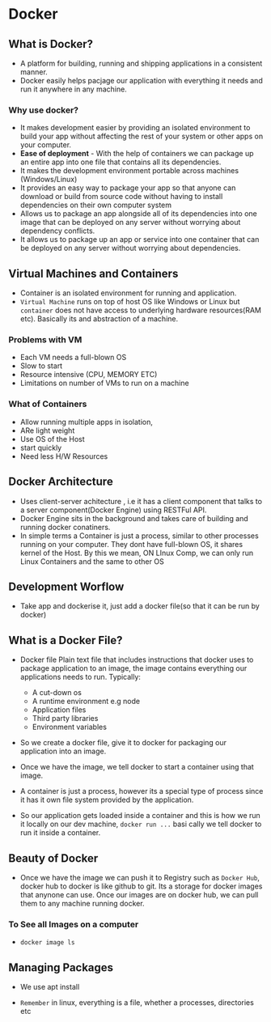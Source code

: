 # Docker
## What is Docker?
- A platform for building, running and shipping applications in a consistent manner.
- Docker easily helps pacjage our application with everything it needs and run it anywhere in any machine.
### Why use docker?
- It makes development easier by providing an isolated environment to build your app without affecting the rest of your system or other apps on your computer.
- **Ease of deployment** - With the help of containers we can package up an entire app into one file that contains all its dependencies.
- It makes the development environment portable across machines (Windows/Linux)
- It provides an easy way to package your app so that anyone can download or build from source code without having to install dependencies on their own computer system
- Allows us to package an app alongside all of its dependencies into one image that can be deployed on any server without worrying about dependency conflicts.
- It allows us to package up an app or service into one container that can be deployed on any server without worrying about dependencies.

## Virtual Machines and Containers
- Container is an isolated environment for running and application.
- `Virtual Machine` runs on top of host OS like Windows or Linux but `container` does not have access to underlying hardware resources(RAM etc). Basically its and abstraction of a machine.

### Problems with VM
- Each VM needs a full-blown OS
- Slow to start
- Resource intensive (CPU, MEMORY ETC)
- Limitations on number of VMs to run on a machine

### What of Containers
- Allow running multiple apps in isolation,
- ARe light weight
- Use OS of the Host
- start quickly
- Need less H/W Resources

## Docker Architecture
- Uses client-server achitecture , i.e it has a client component that talks to a server component(Docker Engine) using RESTFul API.  
- Docker Engine sits in the background and takes care of building and running docker conatiners. 
- In simple terms a Container is just a process, similar to other processes running on your computer. They dont have full-blown OS, it shares kernel of the Host. By this we mean, ON LInux Comp, we can only run Linux Containers and the same to other OS

## Development Worflow
- Take app and dockerise it, just add a docker file(so that it can be run by docker)
## What is a Docker File?
-  Docker file Plain text file that includes instructions that docker uses to package application to an image, the image contains everything our applications needs to run. Typically:
    - A cut-down os
    - A runtime environment e.g node
    - Application files
    - Third party libraries
    - Environment variables

- So we create a docker file, give it to docker for packaging our application into an image.
- Once we have the image, we tell docker to start a container using that image. 
- A container is just a process, however its a special type of process since it has it own file system provided by the application.
- So our application gets loaded inside a container and this is how we run it locally on our dev machine, `docker run ...` basi cally we tell docker to run it inside a container.

## Beauty of Docker
- Once we have the image we can push it to Registry such as `Docker Hub`, docker hub to docker is like github to git. Its a storage for docker images that anynone can use. Once our images are on docker hub, we can pull them to any machine running docker.

### To See all Images on a computer
-   `docker image ls`

## Managing Packages
- We use apt install <package name>

- `Remember` in linux, everything is a file, whether a processes, directories etc
